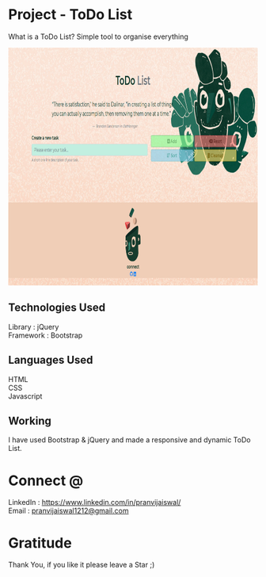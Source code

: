 # Project - ToDo List
What is a ToDo List? Simple tool to organise everything


<img src='https://github.com/thenishantgiri/Project-TodoList-Bootstrap-jQuery/blob/b8d791f5cf04d497ba9af4072e04e9d2e635877a/media/dynamicToDo_Bootstrap_jquery.png' alt='screenshot' width='1280' height='480'>

## Technologies Used
Library : jQuery </br>
Framework : Bootstrap

## Languages Used
HTML </br>
CSS </br>
Javascript

## Working
I have used Bootstrap & jQuery and made a responsive and dynamic ToDo List.

# Connect @
LinkedIn : https://www.linkedin.com/in/pranvijaiswal/<br/>
Email : pranvijaiswal1212@gmail.com<br/>




# Gratitude
Thank You, if you like it please leave a Star ;)
          
